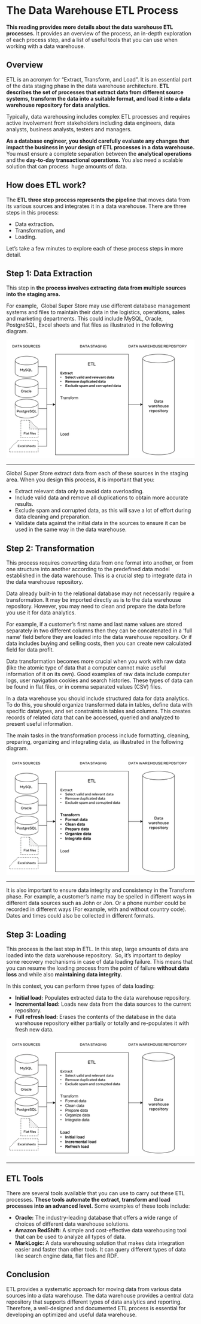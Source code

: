 # **The Data Warehouse ETL Process**

**This reading provides more details about the data warehouse ETL processes.** It provides an overview of the process, an in-depth exploration of each process step, and a list of useful tools that you can use when working with a data warehouse.

## **Overview**

ETL is an acronym for “Extract, Transform, and Load”. It is an essential part of the data staging phase in the data warehouse architecture. **ETL describes the set of processes that extract data from different source systems, transform the data into a suitable format, and load it into a data warehouse repository for data analytics.**

Typically, data warehousing includes complex ETL processes and requires active involvement from stakeholders including data engineers, data analysts, business analysts, testers and managers.

**As a database engineer, you should carefully evaluate any changes that impact the business in your design of ETL processes in a data warehouse.** You must ensure a complete separation between the **analytical operations** and the **day-to-day transactional operations.** You also need a scalable solution that can process  huge amounts of data.

## **How does ETL work?**

The **ETL three step process represents the pipeline** that moves data from its various sources and integrates it in a data warehouse. There are three steps in this process:

- Data extraction.
- Transformation, and
- Loading.
    

Let’s take a few minutes to explore each of these process steps in more detail.

## **Step 1: Data Extraction**

This step in **the process involves extracting data from multiple sources into the staging area.**

For example,  Global Super Store may use different database management systems and files to maintain their data in the logistics, operations, sales and marketing departments. This could include MySQL, Oracle, PostgreSQL, Excel sheets and flat files as illustrated in the following diagram.

<img src="etl-process-1.png"/>

---

Global Super Store extract data from each of these sources in the staging area. When you design this process, it is important that you:

-   Extract relevant data only to avoid data overloading.
-   Include valid data and remove all duplications to obtain more accurate results.
-   Exclude spam and corrupted data, as this will save a lot of effort during data cleaning and preparation.
-   Validate data against the initial data in the sources to ensure it can be used in the same way in the data warehouse.

## **Step 2: Transformation**

This process requires converting data from one format into another, or from one structure into another according to the predefined data model established in the data warehouse. This is a crucial step to integrate data in the data warehouse repository.

Data already built-in to the relational database may not necessarily require a transformation. It may be imported directly as is to the data warehouse repository. However, you may need to clean and prepare the data before you use it for data analytics.

For example, if a customer’s first name and last name values are stored separately in two different columns then they can be concatenated in a ‘full name’ field before they are loaded into the data warehouse repository. Or if data includes buying and selling costs, then you can create new calculated field for data profit. 

Data transformation becomes more crucial when you work with raw data (like the atomic type of data that a computer cannot make useful information of it on its own). Good examples of raw data include computer logs, user navigation cookies and search histories. These types of data can be found in flat files, or in comma separated values (CSV) files.

In a data warehouse you should include structured data for data analytics. To do this, you should organize transformed data in tables, define data with specific datatypes, and set constraints in tables and columns. This creates records of related data that can be accessed, queried and analyzed to present useful information. 

The main tasks in the transformation process include formatting, cleaning, preparing, organizing and integrating data, as illustrated in the following diagram.

<img src="etl-process-2.png"/>

---

It is also important to ensure data integrity and consistency in the Transform phase. For example, a customer’s name may be spelled in different ways in different data sources such as John or Jon. Or a phone number could be recorded in different ways (For example, with and without country code). Dates and times could also be collected in different formats.

## **Step 3: Loading**

This process is the last step in ETL. In this step, large amounts of data are loaded into the data warehouse repository.  So, it’s important to deploy some recovery mechanisms in case of data loading failure. This means that you can resume the loading process from the point of failure **without data loss** and while also **maintaining data integrity.**

In this context, you can perform three types of data loading:

-   **Initial load:** Populates extracted data to the data warehouse repository.
-   **Incremental load:** Loads new data from the data sources to the current repository.
-   **Full refresh load:** Erases the contents of the database in the data warehouse repository either partially or totally and re-populates it with fresh new data.
    
<img src="etl-process-3.png"/>

---

## **ETL Tools**

There are several tools available that you can use to carry out these ETL processes. **These tools automate the extract, transform and load processes into an advanced level.** Some examples of these tools include:

-   **Oracle:** The industry-leading database that offers a wide range of choices of different data warehouse solutions.
-   **Amazon RedShift:** A simple and cost-effective data warehousing tool that can be used to analyze all types of data.
-   **MarkLogic:** A data warehousing solution that makes data integration easier and faster than other tools. It can query different types of data like search engine data, flat files and RDF.
    

## **Conclusion**

ETL provides a systematic approach for moving data from various data sources into a data warehouse. The data warehouse provides a central data repository that supports different types of data analytics and reporting. Therefore, a well-designed and documented ETL process is essential for developing an optimized and useful data warehouse.
